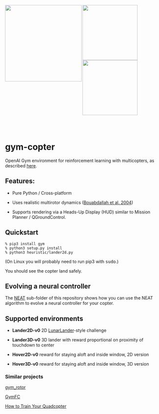 <img src="media/lander3d.gif" height=250 align="left">
<img src="media/lander2d.gif" height=180 align="top">
<img src="media/hud2.gif" height=180 align="top">

<br><br>

# gym-copter
OpenAI Gym environment for reinforcement learning with multicopters, as described 
[here](https://simondlevy.academic.wlu.edu/files/publications/LM2020_011_final_v2.pdf).

## Features:

* Pure Python / Cross-platform

* Uses realistic multirotor dynamics
([Bouabdallah et al. 2004](https://infoscience.epfl.ch/record/97532/files/325.pdf)) 

* Supports rendering via a Heads-Up Display (HUD) similar to Mission Planner / QGroundControl.

## Quickstart

```
% pip3 install gym
% python3 setup.py install
% python3 heuristic/lander2d.py
```
(On Linux you will probably need to run pip3 with <tt>sudo</tt>.)

You should see the copter land safely.

## Evolving a neural controller

The [NEAT](https://github.com/simondlevy/gym-copter/tree/master/neat)
sub-folder of this repository shows how you can use the NEAT algorithm to
evolve a neural controller for your copter.

## Supported environments

* **Lander2D-v0** 2D [LunarLander](https://gym.openai.com/envs/LunarLander-v2/)-style challenge

* **Lander3D-v0** 3D lander with reward proportional on proximity of touchdown to center

* **Hover2D-v0** reward for staying aloft and inside window, 2D version

* **Hover3D-v0** reward for staying aloft and inside window, 3D version

### Similar projects

[gym\_rotor](https://github.com/inkyusa/gym_rotor)

[GymFC](https://github.com/wil3/gymfc)

[How to Train Your Quadcopter](https://towardsdatascience.com/how-to-train-your-quadcopter-adventures-in-machine-learning-algorithms-e6ee5033fd61)
